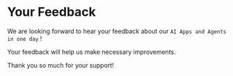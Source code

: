 # Your Feedback

We are looking forward to hear your feedback about our `AI Apps and Agents in one day` ! 

Your feedback will help us make necessary improvements. 

Thank you so much for your support!
